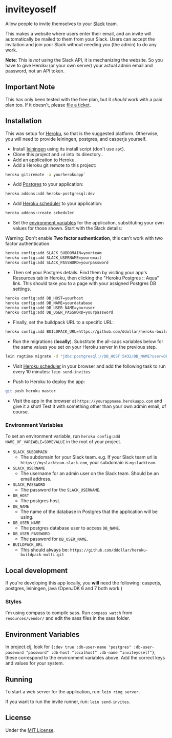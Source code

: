 # inviteyoself

Allow people to invite themselves to your [Slack](https://slack.com) team.

This makes a website where users enter their email, and an invite will automatically be mailed to them from your Slack. Users can accept the invitation and join your Slack without needing you (the admin) to do any work.

**Note**: This is _not_ using the Slack API, it is mechanizing the website. So you have to give Heroku (or your own server) your actual admin email and password, not an API token.

## Important Note

This has only been tested with the free plan, but it _should_ work with a paid plan too. If it doesn't, please [file a ticket](https://github.com/seabre/inviteyoself/issues).

## Installation

This was setup for [Heroku](https://www.heroku.com), so that is the suggested platform. Otherwise, you will need to provide leiningen, postgres, and casperjs yourself.

* Install [leiningen](https://github.com/technomancy/leiningen) using its install script (don't use `apt`).
* Clone this project and `cd` into its directory..
* Add an application to Heroku.
* Add a Heroku git remote to this project:

```bash
heroku git:remote -a yourherokuapp`
```

* Add [Postgres](https://www.heroku.com/postgres) to your application:

```bash
heroku addons:add heroku-postgresql:dev
```

* Add [Heroku scheduler](https://scheduler.heroku.com) to your application:

```bash
heroku addons:create scheduler
```

* Set the [environment variables](#environment-variables) for the application, substituting your own values for those shown. Start with the Slack details:

Warning: Don't enable **Two factor authentication**, this can't work with two factor authentication.

```bash
heroku config:add SLACK_SUBDOMAIN=yourteam
heroku config:add SLACK_USERNAME=youremail
heroku config:add SLACK_PASSWORD=yourpassword
```

* Then set your Postgres details. Find them by visiting your app's Resources tab in Heroku, then clicking the "Heroku Postgres :: Aqua" link. This should take you to a page with your assigned Postgres DB settings.

```bash
heroku config:add DB_HOST=yourhost
heroku config:add DB_NAME=yourdatabase
heroku config:add DB_USER_NAME=youruser
heroku config:add DB_USER_PASSWORD=yourpassword
```

* Finally, set the buildpack URL to a specific URL:

```bash
heroku config:add BUILDPACK_URL=https://github.com/ddollar/heroku-buildpack-multi.git
```

* Run the migrations (**locally**). Substitute the all-caps variables below for the same values you set on your Heroku server in the previous step.

```bash
lein ragtime migrate -d "jdbc:postgresql://DB_HOST:5432/DB_NAME?user=DB_USER_NAME&password=DB_USER_PASSWORD&ssl=true&sslfactory=org.postgresql.ssl.NonValidatingFactory"
```

* Visit [Heroku scheduler](https://scheduler.heroku.com) in your browser and add the following task to run every 10 minutes: `lein send-invites`

* Push to Heroku to deploy the app:

```bash
git push heroku master
```

* Visit the app in the browser at `https://yourappname.herokuapp.com` and give it a shot! Test it with something other than your own admin email, of course.

### Environment Variables

To set an environment variable, run `heroku config:add NAME_OF_VARIABLE=SOMEVALUE` in the root of your project.

* `SLACK_SUBDOMAIN`
  * The subdomain for your Slack team. e.g. If your Slack team url is `https://myslackteam.slack.com`, your subdomain is `myslackteam`.
* `SLACK_USERNAME`
  * The username for an admin user on the Slack team. Should be an email address.
* `SLACK_PASSWORD`
  * The password for the `SLACK_USERNAME`.
* `DB_HOST`
  * The postgres host.
* `DB_NAME`
  * The name of the database in Postgres that the application will be using.
* `DB_USER_NAME`
  * The postgres database user to access `DB_NAME`.
* `DB_USER_PASSWORD`
  * The password for `DB_USER_NAME`.
* `BUILDPACK_URL`
  * This should always be: `https://github.com/ddollar/heroku-buildpack-multi.git`

## Local development

If you're developing this app locally, you **will** need the following: casperjs, postgres, leiningen, java (OpenJDK 6 and 7 both work.)

### Styles

I'm using compass to compile sass. Run `compass watch` from `resources/vendor/` and edit the sass files in the sass folder.

## Environment Variables

In project.clj, look for `{:dev true :db-user-name "postgres" :db-user-password "password" :db-host "localhost" :db-name "inviteyoself"}`, these correspond to the environment variables above. Add the correct keys and values for your system.

## Running

To start a web server for the application, run: `lein ring server`.

If you want to run the invite runner, run: `lein send-invites`.

## License

Under the [MIT License](LICENSE).

